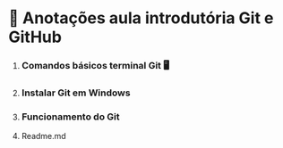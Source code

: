 # :pencil: Anotações aula introdutória Git e GitHub

1. ### Comandos básicos terminal Git :desktop_computer: 

2. ###  Instalar Git em Windows 

3. ### Funcionamento do Git

4. Readme.md

   
